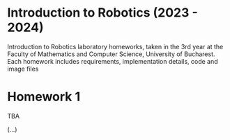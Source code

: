 # Introduction to Robotics (2023 - 2024)
Introduction to Robotics laboratory homeworks, taken in the 3rd year at the Faculty of Mathematics and Computer Science, University of Bucharest. Each homework includes requirements, implementation details, code and image files

# Homework 1
TBA

(...)
